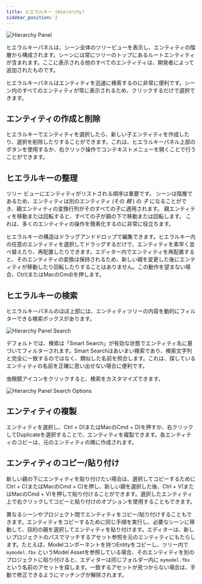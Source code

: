 ```yaml
---
title: ヒエラルキー (Hierarchy)
sidebar_position: 2
---
```


![Hierarchy Panel](/img/user-manual/editor/hierarchy/hierarchy-panel.png)

ヒエラルキーパネルは、シーン全体のツリービューを表示し、エンティティの階層から構成されます。シーンには常にツリーのトップにあるルートエンティティが含まれます。ここに表示される他のすべてのエンティティは、開発者によって追加されたものです。

ヒエラルキーパネルはエンティティを迅速に検索するのに非常に便利です。シーン内のすべてのエンティティが常に表示されるため、クリックするだけで選択できます。

## エンティティの作成と削除

ヒエラルキーでエンティティを選択したら、新しい子エンティティを作成したり、選択を削除したりすることができます。これは、ヒエラルキーパネル上部のボタンを使用するか、右クリック操作でコンテキストメニューを開くことで行うことができます。

## ヒエラルキーの整理

ツリー ビューにエンティティがリストされる順序は重要です。 シーンは階層であるため、エンティティは別のエンティティ (その *親* ) の *子* になることができ、親エンティティの変換行列がそのすべての子に適用されます。 親エンティティを移動または回転すると、すべての子が親の下で移動または回転します。 これは、多くのエンティティの操作を簡素化するのに非常に役立ちます。

ヒエラルキーの構造はドラッグアンドドロップで編集できます。ヒエラルキー内の任意のエンティティを選択してドラッグするだけで、エンティティを素早く並べ替えたり、再配置したりできます。エディター内でエンティティを再配置すると、そのエンティティの変換は保持されるため、新しい親を変更した後にエンティティが移動したり回転したりすることはありません。この動作を望まない場合、Ctrl(またはMacのCmd)を押します。

## ヒエラルキーの検索

ヒエラルキーパネルのほぼ上部には、エンティティツリーの内容を動的にフィルターできる検索ボックスがあります。

![Hierarchy Panel Search](/img/user-manual/editor/hierarchy/hierarchy-search.png)

デフォルトでは、検索は「Smart Search」が有効な状態でエンティティ名に基づいてフィルターされます。Smart Searchはあいまい検索であり、検索文字列と完全に一致するのではなく、類似した名前を照合します。これは、探しているエンティティの名前を正確に思い出せない場合に便利です。

虫眼鏡アイコンをクリックすると、検索をカスタマイズできます。

![Hierarchy Panel Search Options](/img/user-manual/editor/hierarchy/hierarchy-search-options.png)

## エンティティの複製

エンティティを選択し、Ctrl + D(またはMacのCmd + D)を押すか、右クリックしてDuplicateを選択することで、エンティティを複製できます。各エンティティのコピーは、元のエンティティの隣に作成されます。

## エンティティのコピー/貼り付け

新しい親の下にエンティティを貼り付けたい場合は、選択してコピーするためにCtrl + C(またはMacのCmd + C)を押し、新しい親を選択した後、Ctrl + V(またはMacのCmd + V)を押して貼り付けることができます。選択したエンティティ上で右クリックしてコピーと貼り付けのオプションを使用することもできます。

異なるシーンやプロジェクト間でエンティティをコピー/貼り付けすることもできます。エンティティをコピーするために同じ手順を実行し、必要なシーンに移動して、目的の親を選択してエンティティを貼り付けます。エディターは、新しいプロジェクトのパスでマッチするアセット参照を元のエンティティにもたらします。たとえば、Modelコンポーネントを持つEntityをコピーし、ツリー内で `mymodel.fbx` というModel Assetを参照している場合、そのエンティティを別のプロジェクトに貼り付けると、エディターは同じフォルダー内に `mymodel.fbx` という名前のアセットを探します。一致するアセットが見つからない場合は、手動で修正できるようにマッチングが解除されます。
